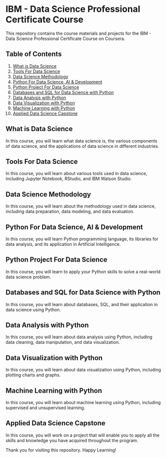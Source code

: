# IBM - Data Science Professional Certificate Course

This repository contains the course materials and projects for the IBM - Data Science Professional Certificate Course on Coursera.

## Table of Contents

1. [What is Data Science](#what-is-data-science)
2. [Tools For Data Science](#tools-for-data-science)
3. [Data Science Methodology](#data-science-methodology)
4. [Python For Data Science, AI & Development](#python-for-data-science-ai--development)
5. [Python Project For Data Science](#python-project-for-data-science)
6. [Databases and SQL for Data Science with Python](#databases-and-sql-for-data-science-with-python)
7. [Data Analysis with Python](#data-analysis-with-python)
8. [Data Visualization with Python](#data-visualization-with-python)
9. [Machine Learning with Python](#machine-learning-with-python)
10. [Applied Data Science Capstone](#applied-data-science-capstone)

## What is Data Science

In this course, you will learn what data science is, the various components of data science, and the applications of data science in different industries.

## Tools For Data Science

In this course, you will learn about various tools used in data science, including Jupyter Notebook, RStudio, and IBM Watson Studio.

## Data Science Methodology

In this course, you will learn about the methodology used in data science, including data preparation, data modeling, and data evaluation.

## Python For Data Science, AI & Development

In this course, you will learn Python programming language, its libraries for data analysis, and its application in Artificial Intelligence.

## Python Project For Data Science

In this course, you will learn to apply your Python skills to solve a real-world data science problem.

## Databases and SQL for Data Science with Python

In this course, you will learn about databases, SQL, and their application in data science using Python.

## Data Analysis with Python

In this course, you will learn about data analysis using Python, including data cleaning, data manipulation, and data visualization.

## Data Visualization with Python

In this course, you will learn about data visualization using Python, including plotting charts and graphs.

## Machine Learning with Python

In this course, you will learn about machine learning using Python, including supervised and unsupervised learning.

## Applied Data Science Capstone

In this course, you will work on a project that will enable you to apply all the skills and knowledge you have acquired throughout the program.

Thank you for visiting this repository. Happy Learning!


